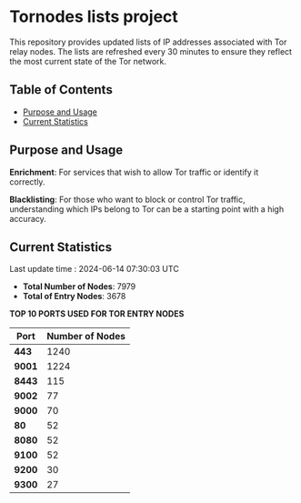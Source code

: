 # Tornodes lists project

This repository provides updated lists of IP addresses associated with Tor relay nodes. The lists are refreshed every 30 minutes to ensure they reflect the most current state of the Tor network.

## Table of Contents

- [Purpose and Usage](#purpose-and-usage)
- [Current Statistics](#current-statistics)


## Purpose and Usage

**Enrichment**: For services that wish to allow Tor traffic or identify it correctly.

**Blacklisting**: For those who want to block or control Tor traffic, understanding which IPs belong to Tor can be a starting point with a high accuracy.

## Current Statistics

Last update time : 2024-06-14 07:30:03 UTC

- **Total Number of Nodes**: 7979
- **Total of Entry Nodes**: 3678

**TOP 10 PORTS USED FOR TOR ENTRY NODES**

| **Port** | **Number of Nodes** |
|------|-----------------|
| **443**   | 1240  |
| **9001**   | 1224  |
| **8443**   | 115  |
| **9002**   | 77  |
| **9000**   | 70  |
| **80**   | 52  |
| **8080**   | 52  |
| **9100**   | 52  |
| **9200**   | 30  |
| **9300**   | 27  |

